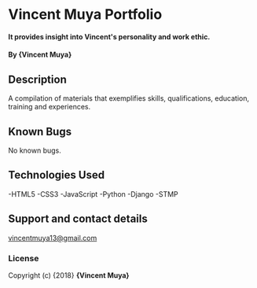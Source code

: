 # Vincent Muya Portfolio

#### It provides insight into Vincent's personality and work ethic.

#### By **{Vincent Muya}**

## Description

A compilation of materials that exemplifies skills, qualifications, education, training and experiences.

## Known Bugs

No known bugs.

## Technologies Used

-HTML5
-CSS3
-JavaScript
-Python
-Django
-STMP

## Support and contact details

vincentmuya13@gmail.com

### License

Copyright (c) {2018} **{Vincent Muya}**
